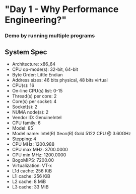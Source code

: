 # "Day 1 - Why Performance Engineering?"
### Demo by running multiple programs

## System Spec
- Architecture:                       x86_64
- CPU op-mode(s):                     32-bit, 64-bit
- Byte Order:                         Little Endian
- Address sizes:                      46 bits physical, 48 bits virtual
- CPU(s):                             16
- On-line CPU(s) list:                0-15
- Thread(s) per core:                 2
- Core(s) per socket:                 4
- Socket(s):                          2
- NUMA node(s):                       2
- Vendor ID:                          GenuineIntel
- CPU family:                         6
- Model:                              85
- Model name:                         Intel(R) Xeon(R) Gold 5122 CPU @ 3.60GHz
- Stepping:                           4
- CPU MHz:                            1200.988
- CPU max MHz:                        3700.0000
- CPU min MHz:                        1200.0000
- BogoMIPS:                           7200.00
- Virtualization:                     VT-x
- L1d cache:                          256 KiB
- L1i cache:                          256 KiB
- L2 cache:                           8 MiB
- L3 cache:                           33 MiB
